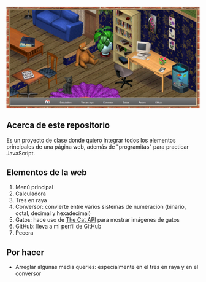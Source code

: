 ![Cover image](https://github.com/ian-ani/room/blob/main/cover.png)

## Acerca de este repositorio

Es un proyecto de clase donde quiero integrar todos los elementos principales de una página web, 
además de "programitas" para practicar JavaScript.

## Elementos de la web

1. Menú principal
2. Calculadora
3. Tres en raya
4. Conversor: convierte entre varios sistemas de numeración (binario, octal, decimal y hexadecimal)
5. Gatos: hace uso de [The Cat API](https://thecatapi.com) para mostrar imágenes de gatos
6. GitHub: lleva a mi perfil de GitHub
7. Pecera

## Por hacer

- Arreglar algunas media queries: especialmente en el tres en raya y en el conversor
